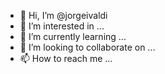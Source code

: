 - 👋 Hi, I’m @jorgeivaldi
- 👀 I’m interested in ...
- 🌱 I’m currently learning ...
- 💞️ I’m looking to collaborate on ...
- 📫 How to reach me ...

<!---
jorgeivaldi/jorgeivaldi is a ✨ special ✨ repository because its `README.md` (this file) appears on your GitHub profile.
You can click the Preview link to take a look at your changes.
--->
